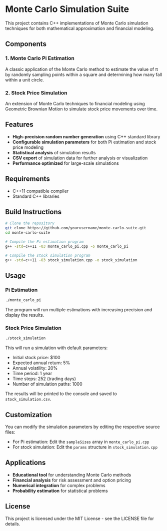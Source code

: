 # Monte Carlo Simulation Suite

This project contains C++ implementations of Monte Carlo simulation techniques for both mathematical approximation and financial modeling.

## Components

### 1. Monte Carlo Pi Estimation

A classic application of the Monte Carlo method to estimate the value of π by randomly sampling points within a square and determining how many fall within a unit circle.

### 2. Stock Price Simulation

An extension of Monte Carlo techniques to financial modeling using Geometric Brownian Motion to simulate stock price movements over time.

## Features

- **High-precision random number generation** using C++ standard library
- **Configurable simulation parameters** for both Pi estimation and stock price modeling
- **Statistical analysis** of simulation results
- **CSV export** of simulation data for further analysis or visualization
- **Performance optimized** for large-scale simulations

## Requirements

- C++11 compatible compiler
- Standard C++ libraries

## Build Instructions

```bash
# Clone the repository
git clone https://github.com/yourusername/monte-carlo-suite.git
cd monte-carlo-suite

# Compile the Pi estimation program
g++ -std=c++11 -O3 monte_carlo_pi.cpp -o monte_carlo_pi

# Compile the stock simulation program
g++ -std=c++11 -O3 stock_simulation.cpp -o stock_simulation
```

## Usage

### Pi Estimation

```bash
./monte_carlo_pi
```

The program will run multiple estimations with increasing precision and display the results.

### Stock Price Simulation

```bash
./stock_simulation
```

This will run a simulation with default parameters:
- Initial stock price: $100
- Expected annual return: 5%
- Annual volatility: 20%
- Time period: 1 year
- Time steps: 252 (trading days)
- Number of simulation paths: 1000

The results will be printed to the console and saved to `stock_simulation.csv`.

## Customization

You can modify the simulation parameters by editing the respective source files:

- For Pi estimation: Edit the `sampleSizes` array in `monte_carlo_pi.cpp`
- For stock simulation: Edit the `params` structure in `stock_simulation.cpp`

## Applications

- **Educational tool** for understanding Monte Carlo methods
- **Financial analysis** for risk assessment and option pricing
- **Numerical integration** for complex problems
- **Probability estimation** for statistical problems

## License

This project is licensed under the MIT License - see the LICENSE file for details.
